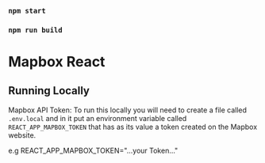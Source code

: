 
### `npm start`

### `npm run build`

# Mapbox React

## Running Locally
Mapbox API Token: To run this locally you will need to create a file called `.env.local` and in it put an environment variable called `REACT_APP_MAPBOX_TOKEN` that has as its value a token created on the Mapbox website.

e.g REACT_APP_MAPBOX_TOKEN="...your Token..."